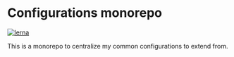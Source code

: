 # Configurations monorepo
[![lerna](https://img.shields.io/badge/maintained%20with-lerna-cc00ff.svg)](https://lerna.js.org/)

This is a monorepo to centralize my common configurations to extend from.
